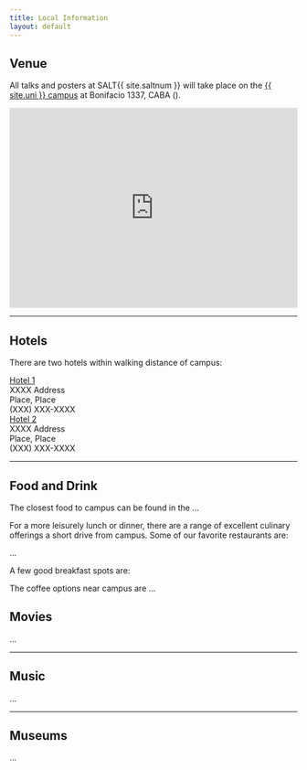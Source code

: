 ```yaml
---
title: Local Information
layout: default
---
```


## Venue

All talks and posters at SALT{{ site.saltnum }} will take place on the [{{ site.uni }} campus](https://www.filo.uba.ar/) at Bonifacio 1337, CABA ().

<div style="width:100%;max-width:600px;margin:1em 0;">
  <iframe src="https://www.google.com/maps/embed?pb=!1m18!1m12!1m3!1d3282.123456789!2d-58.1234567!3d-34.1234567!2m3!1f0!2f0!3f0!3m2!1i1024!2i768!4f13.1!3m3!1m2!1s0x0%3A0x0!2sBonifacio%201337%2C%20CABA!5e0!3m2!1sen!2sar!4vXXXXXXXXXXXX" width="100%" height="350" style="border:0;" allowfullscreen="" loading="lazy" referrerpolicy="no-referrer-when-downgrade"></iframe>
</div>


<hr/>


## Hotels

There are two hotels within walking distance of campus:<br>

<div class="row" >
  <div class="one-half column" >
  <a href="#">Hotel 1</a><br>XXXX Address<br>Place, Place<br>(XXX) XXX-XXXX
  </div>
  <div class="one-half column" >
  <a href="#">Hotel 2</a><br>XXXX Address<br>Place, Place<br>(XXX) XXX-XXXX
  </div>
</div>


<hr/>


## Food and Drink

The closest food to campus can be found in the ...

For a more leisurely lunch or dinner, there are a range of excellent culinary offerings a short drive from campus. Some of our favorite restaurants are:

...

A few good breakfast spots are:


The coffee options near campus are ... 



## Movies

...


<hr/>

## Music

...


<hr/>

## Museums

...

